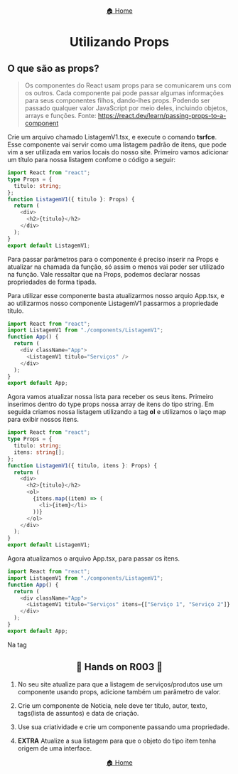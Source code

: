 <center>

[🏠 Home](../index.md)

</center>

#

<h1 align="center">Utilizando Props</h1>

## O que são as props?

> Os componentes do React usam props para se comunicarem uns com os outros. Cada componente pai pode passar algumas informações para seus componentes filhos, dando-lhes props. Podendo ser passado qualquer valor JavaScript por meio deles, incluindo objetos, arrays e funções.
> Fonte: https://react.dev/learn/passing-props-to-a-component

Crie um arquivo chamado ListagemV1.tsx, e execute o comando **tsrfce**. Esse componente vai servir como uma listagem padrão de itens, que pode vim a ser utilizada em varios locais do nosso site. Primeiro vamos adicionar um título para nossa listagem confome o código a seguir:

```typescript
import React from "react";
type Props = {
  titulo: string;
};
function ListagemV1({ titulo }: Props) {
  return (
    <div>
      <h2>{titulo}</h2>
    </div>
  );
}
export default ListagemV1;
```

Para passar parâmetros para o componente é preciso inserir na Props e atualizar na chamada da função, só assim o menos vai poder ser utilizado na função. Vale ressaltar que na Props, podemos declarar nossas propriedades de forma tipada.

Para utilizar esse componente basta atualizarmos nosso arquio App.tsx, e ao utilizarmos nosso componente ListagemV1 passarmos a propriedade título.

```typescript
import React from "react";
import ListagemV1 from "./components/ListagemV1";
function App() {
  return (
    <div className="App">
      <ListagemV1 titulo="Serviços" />
    </div>
  );
}
export default App;
```

Agora vamos atualizar nossa lista para receber os seus itens. Primeiro inserimos dentro do type props nossa array de itens do tipo string. Em seguida criamos nossa listagem utilizando a tag **ol** e utilizamos o laço map para exibir nossos itens.

```typescript
import React from "react";
type Props = {
  titulo: string;
  itens: string[];
};
function ListagemV1({ titulo, itens }: Props) {
  return (
    <div>
      <h2>{titulo}</h2>
      <ol>
        {itens.map((item) => (
          <li>{item}</li>
        ))}
      </ol>
    </div>
  );
}
export default ListagemV1;
```

Agora atualizamos o arquivo App.tsx, para passar os itens.

```typescript
import React from "react";
import ListagemV1 from "./components/ListagemV1";
function App() {
  return (
    <div className="App">
      <ListagemV1 titulo="Serviços" itens={["Serviço 1", "Serviço 2"]} />
    </div>
  );
}
export default App;
```

Na tag

<h2 align="center"> 
	🎲 Hands on R003 🎲
</h2>

1. No seu site atualize para que a listagem de serviços/produtos use um componente usando props, adicione também um parâmetro de valor.

1. Crie um componente de Noticia, nele deve ter título, autor, texto, tags(lista de assuntos) e data de criação.

1. Use sua criatividade e crie um componente passando uma propriedade.

1. **EXTRA** Atualize a sua listagem para que o objeto do tipo item tenha origem de uma interface.

<center>

[🏠 Home](../index.md)

</center>
